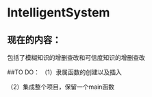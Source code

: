 # IntelligentSystem
## 现在的内容：
包括了模糊知识的增删查改和可信度知识的增删查改

##TO DO：
（1）隶属函数的创建以及插入

（2）集成整个项目，保留一个main函数
